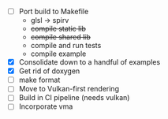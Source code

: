 - [ ] Port build to Makefile
  - glsl -> spirv
  - ~~compile static lib~~
  - ~~compile shared lib~~
  - compile and run tests
  - compile example
- [x] Consolidate down to a handful of examples
- [x] Get rid of doxygen
- [ ] make format
- [ ] Move to Vulkan-first rendering
- [ ] Build in CI pipeline (needs vulkan)
- [ ] Incorporate vma